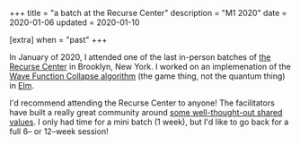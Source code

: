 +++
title = "a batch at the Recurse Center"
description = "M1 2020"
date = 2020-01-06
updated = 2020-01-10

[extra]
when = "past"
+++

In January of 2020, I attended one of the last in-person batches of [the Recurse Center](https://www.recurse.com/) in Brooklyn, New York.
I worked on an implemenation of the [Wave Function Collapse algorithm](https://github.com/mxgmn/WaveFunctionCollapse) (the game thing, not the quantum thing) in [Elm](https://elm-lang.org/).

I'd recommend attending the Recurse Center to anyone!
The facilitators have built a really great community around [some well-thought-out shared values](https://www.recurse.com/social-rules).
I only had time for a mini batch (1 week), but I'd like to go back for a full 6– or 12–week session!
